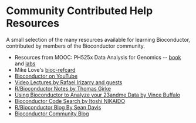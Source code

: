 <h1><img src="/images/icons/help.gif" alt="" />Community Contributed Help Resources</h1>

A small selection of the many resources available for learning Bioconductor,
contributed by members of the Bioconductor community.

* Resources from MOOC: PH525x Data Analysis for Genomics --
  [book](http://genomicsclass.github.io/book/) and
  [labs](https://github.com/genomicsclass/labs)
* Mike Love's
  [bioc-refcard](https://github.com/mikelove/bioc-refcard/blob/master/README.Rmd)
* [Bioconductor on YouTube](https://www.youtube.com/results?search_query=bioconductor)
* [Video Lectures by Rafael Irizarry and guests](http://www.youtube.com/user/RafalabChannel?feature=watch)
* [R/Bioconductor Notes by Thomas Girke](http://manuals.bioinformatics.ucr.edu/home/R_BioCondManual)
* [Using Bioconductor to Analyze your 23andme Data by Vince Buffalo](https://vincebuffalo.com/blog/2012/03/12/using-bioconductor-to-analyze-your-23andme-data.html)
* [Bioconductor Code Search by Itoshi NIKAIDO](http://search.bioconductor.jp/)
* [R/Bioconductor Blog By Sean Davis](https://seandavi.github.io/post/)
* [Bioconductor Community Blog](https://bioconductor.github.io/biocblog/)